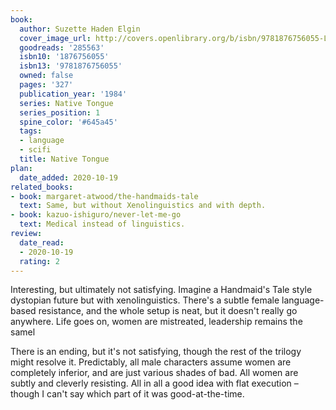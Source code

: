 ```yaml
---
book:
  author: Suzette Haden Elgin
  cover_image_url: http://covers.openlibrary.org/b/isbn/9781876756055-L.jpg
  goodreads: '285563'
  isbn10: '1876756055'
  isbn13: '9781876756055'
  owned: false
  pages: '327'
  publication_year: '1984'
  series: Native Tongue
  series_position: 1
  spine_color: '#645a45'
  tags:
  - language
  - scifi
  title: Native Tongue
plan:
  date_added: 2020-10-19
related_books:
- book: margaret-atwood/the-handmaids-tale
  text: Same, but without Xenolinguistics and with depth.
- book: kazuo-ishiguro/never-let-me-go
  text: Medical instead of linguistics.
review:
  date_read:
  - 2020-10-19
  rating: 2
---
```


Interesting, but ultimately not satisfying. Imagine a Handmaid's Tale style dystopian future but with xenolinguistics.
There's a subtle female language-based resistance, and the whole setup is neat, but it doesn't really go anywhere. Life
goes on, women are mistreated, leadership remains the samel

There is an ending, but it's not satisfying, though the rest of the trilogy might resolve it. Predictably, all male
characters assume women are completely inferior, and are just various shades of bad. All women are subtly and cleverly
resisting. All in all a good idea with flat execution – though I can't say which part of it was good-at-the-time.
